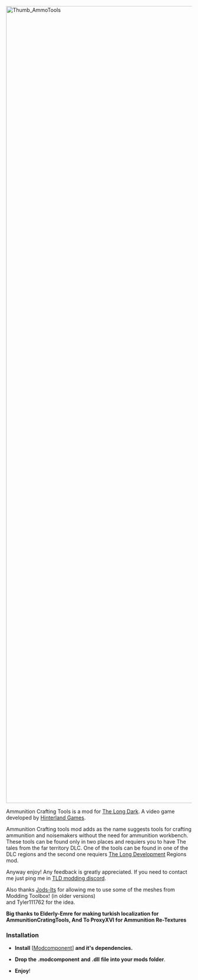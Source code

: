 <img width="3840" height="2160" alt="Thumb_AmmoTools" src="https://github.com/user-attachments/assets/43463082-899f-4ca9-9870-135fb6daea96" />

Ammunition Crafting Tools is a mod for [The Long Dark](https://www.thelongdark.com). 
A video game developed by [Hinterland Games](https://hinterlandgames.com/).

Ammunition Crafting tools mod adds as the name suggests tools for crafting ammunition and noisemakers without the need for ammunition workbench.
These tools can be found only in two places and requiers you to have The tales from the far territory DLC.
One of the tools can be found in one of the DLC regions and the second one requiers [The Long Development](https://discord.gg/97xM7k8nCH) Regions mod.

Anyway enjoy! Any feedback is greatly appreciated.
If you need to contact me just ping me in [TLD modding discord](https://discord.com/invite/nb2jQez).

Also thanks [Jods-Its](https://github.com/Jods-Its) for allowing me to use some of the meshes from Modding Toolbox! (in older versions)                                                                                                                          
and Tyler111762 for the idea.

**Big thanks to Elderly-Emre for making turkish localization for AmmunitionCratingTools, 
  And To ProxyXVI for Ammunition Re-Textures**

### Installation

- **Install** [[Modcomponent](https://github.com/dommrogers/ModComponent/releases/tag/6.3.1)] **and it's dependencies.**

- **Drop the** **.modcomponent** **and** **.dll** **file into your mods folder**.
- **Enjoy**!
